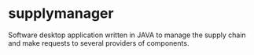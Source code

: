 # supplymanager
Software desktop application written in JAVA to manage the supply chain and make requests to several providers of components.

